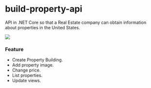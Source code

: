 # build-property-api
API in .NET Core so that a Real Estate company can obtain information about properties in the United States.

![](https://cambiodigital-ol.com/wp-content/uploads/2020/04/APIs.jpg)

### Feature
- Create Property Building.
- Add property image.
- Change price.
- List properties.
- Update views.
